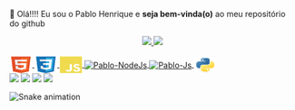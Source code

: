 👋 Olá!!!! Eu sou o Pablo Henrique e <strong>seja bem-vinda(o)</strong> ao meu repositório do github

<div align="center">
  <a href="https://github.com/Pabluu">
  <img height="180em" src="https://github-readme-stats.vercel.app/api?username=Pabluu&show_icons=true&theme=vue&include_all_commits=true&count_private=true"/>
  <img height="180em" src="https://github-readme-stats.vercel.app/api/top-langs/?username=Pabluu&layout=compact&langs_count=7&theme=vue"/>
</div>

<!-- icons -->
<div style="display: inline_block"><br>
  <img align="center" alt="Pablo-HTML" height="30" width="40" src="https://raw.githubusercontent.com/devicons/devicon/master/icons/html5/html5-original.svg">
  <img align="center" alt="Pablo-CSS" height="30" width="40" src="https://raw.githubusercontent.com/devicons/devicon/master/icons/css3/css3-original.svg">
  <img align="center" alt="Pablo-Js" height="30" width="40" src="https://raw.githubusercontent.com/devicons/devicon/master/icons/javascript/javascript-plain.svg">
  <img align="center" alt="Pablo-NodeJs" height="30" width="40" src="https://cdn.jsdelivr.net/gh/devicons/devicon/icons/nodejs/nodejs-original.svg">
  <img align="center" alt="Pablo-Js" height="40" width="40" src="https://cdn.jsdelivr.net/gh/devicons/devicon/icons/php/php-original.svg" />
  <img align="center" alt="Pablo-Python" height="30" width="40" src="https://raw.githubusercontent.com/devicons/devicon/master/icons/python/python-original.svg">
</div>

<!-- Redes Sociais -->
<div>
  <a href="https://www.linkedin.com/in/pablo-hsc" target="_blank"><img src="https://img.shields.io/badge/-LinkedIn-%230077B5?style=for-the-badge&logo=linkedin&logoColor=white" target="_blank"></a> 
  <a href = "mailto:pabloph0077@gmail.com"><img src="https://img.shields.io/badge/-Gmail-%23333?style=for-the-badge&logo=gmail&logoColor=white" target="_blank"></a>
 <a href="https://discord.com/users/729370896917069954" target="_blank"><img src="https://img.shields.io/badge/Discord-7289DA?style=for-the-badge&logo=discord&logoColor=white" target="_blank"></a> 
<a href="https://www.youtube.com/channel/UC7hMaULPfcllnNfl7dwDXQQ" target="_blank">
    <img src="https://img.shields.io/badge/YouTube-FF0000?style=for-the-badge&logo=youtube&logoColor=white" target="_blank">
</a>

![Snake animation](https://github.com/Pabluu/Pabluu/blob/output/github-contribution-grid-snake.svg)

</div>
